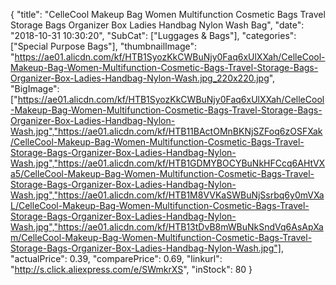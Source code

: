 {
	"title": "CelleCool Makeup Bag Women Multifunction Cosmetic Bags Travel Storage Bags Organizer Box Ladies Handbag Nylon Wash Bag",
	"date": "2018-10-31 10:30:20",
	"SubCat": ["Luggages & Bags"],
	"categories": ["Special Purpose Bags"],
	"thumbnailImage": "https://ae01.alicdn.com/kf/HTB1SyozKkCWBuNjy0Faq6xUlXXah/CelleCool-Makeup-Bag-Women-Multifunction-Cosmetic-Bags-Travel-Storage-Bags-Organizer-Box-Ladies-Handbag-Nylon-Wash.jpg_220x220.jpg",
	"BigImage": ["https://ae01.alicdn.com/kf/HTB1SyozKkCWBuNjy0Faq6xUlXXah/CelleCool-Makeup-Bag-Women-Multifunction-Cosmetic-Bags-Travel-Storage-Bags-Organizer-Box-Ladies-Handbag-Nylon-Wash.jpg","https://ae01.alicdn.com/kf/HTB11BActOMnBKNjSZFoq6zOSFXak/CelleCool-Makeup-Bag-Women-Multifunction-Cosmetic-Bags-Travel-Storage-Bags-Organizer-Box-Ladies-Handbag-Nylon-Wash.jpg","https://ae01.alicdn.com/kf/HTB1GDMYBOCYBuNkHFCcq6AHtVXa5/CelleCool-Makeup-Bag-Women-Multifunction-Cosmetic-Bags-Travel-Storage-Bags-Organizer-Box-Ladies-Handbag-Nylon-Wash.jpg","https://ae01.alicdn.com/kf/HTB1M8VVKaSWBuNjSsrbq6y0mVXaL/CelleCool-Makeup-Bag-Women-Multifunction-Cosmetic-Bags-Travel-Storage-Bags-Organizer-Box-Ladies-Handbag-Nylon-Wash.jpg","https://ae01.alicdn.com/kf/HTB13tDvB8mWBuNkSndVq6AsApXam/CelleCool-Makeup-Bag-Women-Multifunction-Cosmetic-Bags-Travel-Storage-Bags-Organizer-Box-Ladies-Handbag-Nylon-Wash.jpg"],
	"actualPrice": 0.39,
	"comparePrice": 0.69,
	"linkurl": "http://s.click.aliexpress.com/e/SWmkrXS",
	"inStock": 80
}

